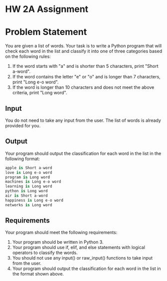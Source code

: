 # HW 2A Assignment

# Problem Statement

You are given a list of words. Your task is to write a Python program that will check each word in the list and classify it into one of three categories based on the following rules:

1. If the word starts with "a" and is shorter than 5 characters, print "Short a-word".
2. If the word contains the letter "e" or "o" and is longer than 7 characters, print "Long e-o word".
3. If the word is longer than 10 characters and does not meet the above criteria, print "Long word".
## Input
You do not need to take any input from the user. The list of words is already provided for you.

## Output
Your program should output the classification for each word in the list in the following format:

```python
apple is Short a-word
love is Long e-o word
program is Long word
machines is Long e-o word
learning is Long word
python is Long word
air is Short a-word
happiness is Long e-o word
networks is Long word
```

## Requirements
Your program should meet the following requirements:

1. Your program should be written in Python 3.
2. Your program should use if, elif, and else statements with logical operators to classify the words.
3. You should not use any input() or raw_input() functions to take input from the user.
4. Your program should output the classification for each word in the list in the format shown above.

